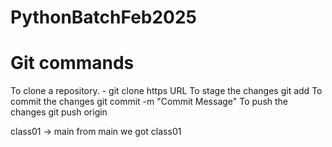 # PythonBatchFeb2025


# Git commands
To clone a repository. - git clone https URL
To stage the changes git add <filename>
To commit the changes git commit -m "Commit Message"
To push the changes git push origin <sourceBranch>

class01 -> main
from main we got class01


